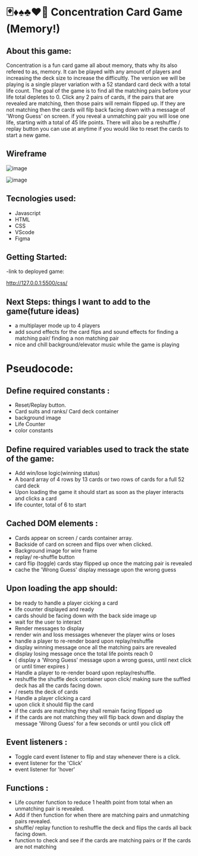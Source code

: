 # 🃏♦️♠️♣️♥️🎲 Concentration Card Game (Memory!)

## About this game:
Concentration is a fun card game all about memory, thats why its also refered to as, memory. It can be played with any amount of players and increasing the deck size to increase the difficultly. The version we will be playing is a single player variation with a 52 standard card deck with a total life count. The goal of the game is to find all the matching pairs before your life total depletes to 0. Click any 2 pairs of cards, if the pairs that are revealed are matching, then those pairs will remain flipped up. If they are not matching then the cards will filp back facing down with a message of 'Wrong Guess' on screen. if you reveal a unmatching pair you will lose one life, starting with a total of 45 life points. There will also be a reshuffle / replay button you can use at anytime if you would like to reset the cards to start a new game.

## Wireframe

![image](https://github.com/dizzyjoe/memorygame/assets/141372845/8f1ebbcc-b7b0-4bbc-b828-e4f8f6b5179e)




![image](https://github.com/dizzyjoe/memorygame/assets/141372845/ac16dfc0-9830-4619-8d75-ba4748bfae1e)

## Tecnologies used:
* Javascript
* HTML
* CSS
* VScode
* Figma

## Getting Started:


-link to deployed game:

http://127.0.0.1:5500/css/


## Next Steps: things I want to add to the game(future ideas)
*  a multiplayer mode up to 4 players
* add sound effects for the card flips and sound effects for finding a matching pair/ finding a non matching pair
* nice and chill background/elevator music while the game is playing

# Pseudocode:

## Define required constants :
* Reset/Replay button.
* Card suits and ranks/ Card deck container
* background image
* Life Counter
* color constants
  
## Define required variables used to track the state of the game:

* Add win/lose logic(winning status)
* A board array of 4 rows by 13 cards or two rows of cards for a full 52 card deck
* Upon loading the game it should start as soon as the player interacts and clicks a card
* life counter, total of 6 to start

## Cached DOM elements :

* Cards appear on screen / cards container array.
* Backside of card on screen and flips over when clicked.
* Background image for wire frame
* replay/ re-shuffle button
* card flip (toggle) cards stay flipped up once the matcing pair is revealed
* cache the 'Wrong Guess' display message upon the wrong guess

## Upon loading the app should:
* be ready to handle a player cicking a card
* life counter displayed and ready
* cards should be facing down with the back side image up
* wait for the user to interact
* Render messages to display
* render win and loss messages whenever the player wins or loses
* handle a player to re-render board upon replay/reshuffle
* display winning message once all the matching pairs are revealed
* display losing message once the total life points reach 0
* ( display a 'Wrong Guess' message upon a wrong guess, until next click or until timer expires )
* Handle a player to re-render board upon replay/reshuffle.
* reshuffle the shuffle deck container upon click/ making sure the suffled deck has all the cards facing down.
* / resets the deck of cards
* Handle a player clicking a card
* upon click it should flip the card
* if the cards are matching they shall remain facing flipped up
* if the cards are not matching they will flip back down and display the message 'Wrong Guess' for a few seconds or until you click off


## Event listeners :
* Toggle card event listener to flip and stay whenever there is a click.
* event listener for the 'Click'
* event listener for 'hover'


## Functions :
* Life counter function to reduce 1 health point from total when an unmatching pair is revealed.
* Add if then function for when there are matching pairs and unmatching pairs revealed.
* shuffle/ replay function to reshuffle the deck and flips the cards all back facing down.
* function to check and see if the cards are matching pairs or If the cards are not matching
